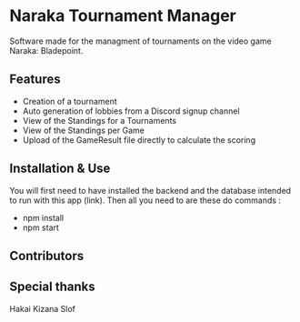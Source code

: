 # Naraka Tournament Manager

Software made for the managment of tournaments on the video game Naraka: Bladepoint.

## Features

- Creation of a tournament
- Auto generation of lobbies from a Discord signup channel
- View of the Standings for a Tournaments
- View of the Standings per Game
- Upload of the GameResult file directly to calculate the scoring

## Installation & Use

You will first need to have installed the backend and the database intended to run with this app (link).
Then all you need to are these do commands :

- npm install
- npm start

## Contributors

## Special thanks

Hakai
Kizana
Slof
